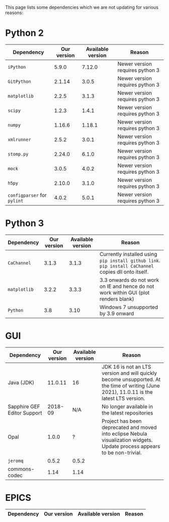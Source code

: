 This page lists some dependencies which we are not updating for various reasons:

# Python 2

| Dependency | Our version | Available version | Reason |
| --- | --- | --- | --- |
| `iPython` | 5.9.0 | 7.12.0 | Newer version requires python 3 |
| `GitPython` | 2.1.14 | 3.0.5 | Newer version requires python 3 |
| `matplotlib` | 2.2.5 | 3.1.3 | Newer version requires python 3 |
| `scipy` | 1.2.3 | 1.4.1 | Newer version requires python 3 |
| `numpy` | 1.16.6 | 1.18.1 | Newer version requires python 3 |
| `xmlrunner` | 2.5.2 | 3.0.1 | Newer version requires python 3 |
| `stomp.py`  | 2.24.0 | 6.1.0 | Newer version requires python 3 |
| `mock`      | 3.0.5  | 4.0.2 | Newer version requires python 3 |
| `h5py`      | 2.10.0 | 3.1.0 | Newer version requires python 3 |
| `configparser` for `pylint` | 4.0.2 | 5.0.1 | Newer version requires python 3 |

# Python 3

| Dependency | Our version | Available version | Reason |
| --- | --- | --- | --- |
| `CaChannel` | 3.1.3 | 3.1.3 | Currently installed using `pip install github link`. `pip install CaChannel` copies dll onto itself. |
| `matplotlib` | 3.2.2 | 3.3.3 | 3.3 onwards do not work on IE and hence do not work within GUI (plot renders blank)  |
| `Python` | 3.8 | 3.10 | Windows 7 unsupported by 3.9 onward |

# GUI

| Dependency | Our version | Available version | Reason |
| --- | --- | --- | --- |
| Java (JDK) | 11.0.11 | 16 | JDK 16 is not an LTS version and will quickly become unsupported. At the time of writing (June 2021), 11.0.11 is the latest LTS version. |
| Sapphire GEF Editor Support | 2018-09 | N/A | No longer available in the latest repositories |
| Opal| 1.0.0 | ? | Project has been deprecated and moved into eclipse Nebula visualization widgets. Update process appears to be non-trivial. |
| `jeromq` | 0.5.2| 0.5.2 |
|commons-codec | 1.14 | 1.14|

# EPICS

| Dependency | Our version | Available version | Reason |
| --- | --- | --- | --- |
